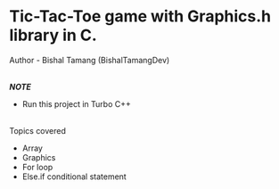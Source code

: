# Tic-Tac-Toe game with Graphics.h library in C. <br>
Author - Bishal Tamang (BishalTamangDev)<br><br>

***NOTE***<br>
- Run this project in Turbo C++<br><br>

Topics covered<br>
- Array<br>
- Graphics<br>
- For loop<br>
- Else.if conditional statement<br>
